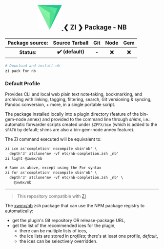 <h2 align="center">
  <a href="https://github.com/z-shell/zi">
    <img src="https://github.com/z-shell/zi/raw/main/docs/images/logo.svg" alt="Logo" width="80" height="80" />
  </a>
❮ ZI ❯ Package - NB
</h2>

<h3 align="center">

| **Package source:** | Source Tarball | Git | Node | Gem |
| :-----------------: | :-----: | :-: | :--: | :-: |
|     **Status:**     | :heavy_check_mark: (default) |  -  | :x: | :x: |

</h3>

```zsh
# Download and install nb 
zi pack for nb
```

### Default Profile

Provides CLI and local web plain text note‑taking, bookmarking, and archiving with linking,
tagging, filtering, search, Git versioning & syncing, Pandoc conversion, + more, in a single portable script.

The package installed locally into a plugin directory (feature of
the bin-gem-node annex) and provided to the command line through _shims_, i.e.:
automatic forwarder scripts created under `$ZPFX/bin` (which is added to the
`$PATH` by default; shims are also a bin-gem-node annex feature).

The ZI command executed will be equivalent to:

```shell
zi ice as'completion' nocompile sbin'nb' \
  depth'3' atclone'mv -vf etc/nb-completion.zsh _nb'
zi light @xwmx/nb
```

```shell
# Same as above, except using the For syntax
zi for as'completion' nocompile sbin'nb' \
  depth'3' atclone'mv -vf etc/nb-completion.zsh _nb' \
    @xwmx/nb
```

---

> This repository compatible with [ZI](https://github.com/z-shell/zi)

The [xwmx/nb](https://github.com/xwmx/nb/) zsh package that can use the NPM package registry to automatically:

- get the plugin's Git repository OR release-package URL,
- get the list of the recommended ices for the plugin,
  - there can be multiple lists of ices,
  - the ice lists are stored in _profiles_; there's at least one profile, _default_,
  - the ices can be selectively overridden.
